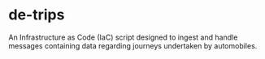 # de-trips
An Infrastructure as Code (IaC) script designed to ingest and handle messages containing data regarding journeys undertaken by automobiles.
